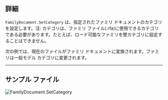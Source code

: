 ## 詳細
`FamilyDocument.SetCategory` は、指定されたファミリ ドキュメントのカテゴリを設定します。注: カテゴリは、ファミリ ファイル(.rfa)に使用できるカテゴリである必要があります。たとえば、ロード可能なファミリを壁カテゴリに設定することはできません。

次の例では、現在のファイルがファミリ ドキュメントに変換されます。ファミリは一般モデル カテゴリに変更されます。
___
## サンプル ファイル

![FamilyDocument.SetCategory](./Revit.Application.FamilyDocument.SetCategory_img.jpg)
